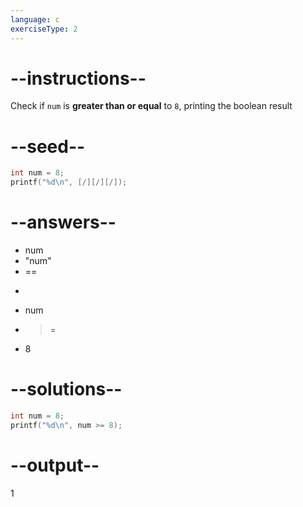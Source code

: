 ```yaml
---
language: c
exerciseType: 2
---
```


# --instructions--

Check if `num` is **greater than or equal** to `8`, printing the boolean result

# --seed--

```c
int num = 8;
printf("%d\n", [/][/][/]);
```

# --answers--

- num
- "num"
-  == 
-  > 
- num
-  >= 
- 8

# --solutions--

```c
int num = 8;
printf("%d\n", num >= 8);
```

# --output--

1

